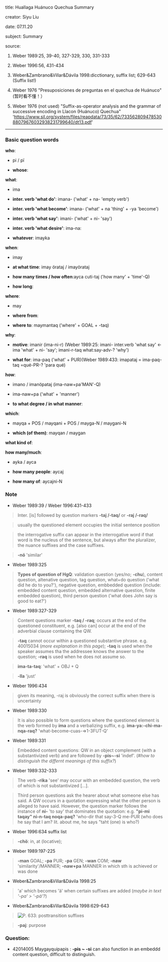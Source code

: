 
title: Huallaga Huánuco Quechua Summary

creator: Siyu Liu

date: 07.11.20

subject: Summary

source: 

1. Weber 1989:25, 39-40, 327-329, 330, 331-333

2. Weber 1996:56, 431-434 

3. Weber&Zambrano&Villar&Dávila 1998:dicctionary, suffix list; 629-643 (Suffix list!)

4. Weber 1976 "Presuposiciones de preguntas en el quechua de Huánuco"(暂时看不懂！）

5. Weber  1976 (not used) "Suffix-as-operator analysis and the grammar of successive encoding in Llacon (Huánuco) Quechua" 'https://www.sil.org/system/files/reapdata/73/35/62/73356280947853088079676032938231799640/dt13.pdf'

----

### Basic question words

**who**: 

 - pi / pï
 
 - **whose**: 
 
**what**: 

 - ima
 
 - **inter. verb 'what do'**: imana- ('what' + na- 'empty verb')
 
 - **inter. verb 'what become'**: imana- ('what' + na 'thing' + -ya 'become')
 
 - **inter. verb 'what say'**: imani- ('what' + ni- 'say')
 
 - **inter. verb 'what desire'**: ima-na:
 
 - **whatever**: imayka 
 
**when**: 

 - imay
 
 - **at what time**: imay örataj / imayörataj
 
 - **how many times / how often**:ayca cuti-taj ('how many' + 'time'-Q)	
 
 - **how long**: 	
 
**where**: 

 - may
  
 - **where from**: 
 
 - **where to**: maymantaq ('where' + GOAL + -taq)
 
**why**: 

 - **motive**: imanir (ima-ni-r) (Weber 1989:25: imani- inter.verb 'what say' <- ima 'what' + ni- 'say'; imani-r-taq what:say-adv-? 'why')
 
 - **what for**: ima-paq ('what' + PUR)(Weber 1989:433: imapataj = ima-paq-taq =qué-PR-? 'para qué)

**how**: 

 - imano / imanöpataj (ima-naw+pa'MAN'-Q)

 - ima-naw+pa ('what' + 'manner')
 
 - **to what degree / in what manner**: 
  
**which**: 

 - mayqa + POS / mayqani + POS / mayga-N / maygani-N
 
 - **which (of them)**: mayqan / maygan
   
**what kind of**: 

**how many/much**: 
 
 - ayka / ayca
 
 - **how many people**: aycaj
 
 - **how many of**: aycajni-N


### Note

- Weber 1989:39 / Weber 1996:431-433

> Inter. [is] followed by question markers **-taj /-taq/** or **-raj /-raq/**

> usually the questioned element occupies the initial sentence position

> the interrogative suffix can appear in the interrogative word if that word is the nucleus of the sentence, but always after the pluralizer, the nuance suffixes and the case suffixes.

> **-nö** 'similar'

- Weber 1989:325

> **Types of question of HgQ**: validation question (yes/no; **-chu**), content question, altenative question, tag question, what+do question ('what did he do to you?'), negative question, embbedded question (include: embedded content question, embedded alternative question, finite embedded question), third person question ('what does John say is good to eat?')

- Weber 1989:327-329

> Content questions marker **-taq / -raq**; occurs at the end of the questioned constituent, e.g. [also can] occur at the end of the adverbial clause containing the QW.

> **-taq** cannot occur within a questioned substantive phrase. e.g. 40015034 (*more explanation in this page*); **-taq** is used when the speaker assumes tha the addressee knows the answer to the question; **-raq** is used when he does not assume so.

> **ima-ta-taq**: 'what' + OBJ + Q

> **-lla** 'just'

- Weber 1996:434 

> given its meaning, -raj is obviously the correct suffix when there is uncertainty

- Weber 1989:330

> It is also possible to form questions where the questioned element is the verb formed by **ima** and a verbalizing suffix, e.g. **ima-ya:-chi-ma-nqa-raq?** 'what-become-cuas-=>1-3FUT-Q'

- Weber 1989:331

> Embedded content questions: QW in an object complement (with a substantivized verb) and are followed by **-pis~-si** 'indef'. (#*how to distinguish the differnt meanings of this suffix?*)

- Weber 1989:332-333

> The verb **-rika** 'see' may occur with an embedded question, the verb of which is not substantivized [...]. 

> Third person questions ask the hearer about what someone else has said. A QW occurs in a quotation expressing what the other person is alleged to have said. However, the question marker follows the instance of **ni-** 'to say' that dominates the quotation: e.g. **"pi-mi taqay" ni-n-taq noqa-paq?** 'who-dir that say-3-Q me-PUR (who does he say that I am? lit. about me, he says "taht (one) is who?)


- Weber 1996:634 suffix list

> **-chö**: in, at (locative); 

- Weber 1989:197-225

> **-man** GOAL; **-pa** PUR; **-pa** GEN; **-wan** COM; **-naw** 'similarity'/MANNER; **-naw+pa** MANNER in which sth is achieved or was done

- Weber&Zambrano&Villar&Dávila 1998:25

> 'a' which becomes 'ä' when certain suffixes are added (*maybe in text '-pa' > '-pä'?*)

- Weber&Zambrano&Villar&Dávila 1998:629-643

> ![P. 633: posttransition suffixes](https://user-images.githubusercontent.com/33869669/112279949-c2ff1200-8c84-11eb-9d4b-51db64995b2b.png)

> **-paj**: purpose

### Question:

- 42014005	Maygayquipapis	: **-pis ~ -si** can also function in an embeddd content question, difficult to distinguish.
